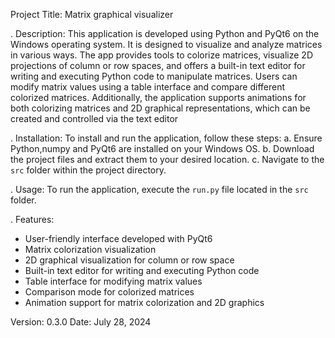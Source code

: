 Project Title: Matrix graphical visualizer

. Description:
This application is developed using Python and PyQt6 on the Windows operating system.
It is designed to visualize and analyze matrices in various ways.
The app provides tools to colorize matrices, visualize 2D projections of column or row spaces, and offers a built-in text editor for writing and executing Python code to manipulate matrices.
Users can modify matrix values using a table interface and compare different colorized matrices.
Additionally, the application supports animations for both colorizing matrices and 2D graphical representations, which can be created and controlled via the text editor

. Installation:
To install and run the application, follow these steps:
   a. Ensure Python,numpy and PyQt6 are installed on your Windows OS.
   b. Download the project files and extract them to your desired location.
   c. Navigate to the `src` folder within the project directory.

. Usage:
To run the application, execute the `run.py` file located in the `src` folder.

. Features:
- User-friendly interface developed with PyQt6
- Matrix colorization visualization
- 2D graphical visualization for column or row space
- Built-in text editor for writing and executing Python code
- Table interface for modifying matrix values
- Comparison mode for colorized matrices
- Animation support for matrix colorization and 2D graphics


Version: 0.3.0
Date: July 28, 2024
